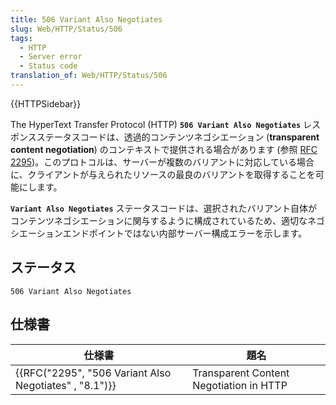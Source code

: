 ```yaml
---
title: 506 Variant Also Negotiates
slug: Web/HTTP/Status/506
tags:
  - HTTP
  - Server error
  - Status code
translation_of: Web/HTTP/Status/506
---
```

{{HTTPSidebar}}

The HyperText Transfer Protocol (HTTP) **`506 Variant Also Negotiates`** レスポンスステータスコードは、透過的コンテンツネゴシエーション (**transparent content negotiation**) のコンテキストで提供される場合があります (参照 [RFC 2295](https://tools.ietf.org/html/rfc2295))。このプロトコルは、サーバーが複数のバリアントに対応している場合に、クライアントが与えられたリソースの最良のバリアントを取得することを可能にします。

**`Variant Also Negotiates`** ステータスコードは、選択されたバリアント自体がコンテンツネゴシエーションに関与するように構成されているため、適切なネゴシエーションエンドポイントではない内部サーバー構成エラーを示します。

## ステータス

    506 Variant Also Negotiates

## 仕様書

| 仕様書                                                                   | 題名                                    |
| ------------------------------------------------------------------------ | --------------------------------------- |
| {{RFC("2295", "506 Variant Also Negotiates" , "8.1")}} | Transparent Content Negotiation in HTTP |
